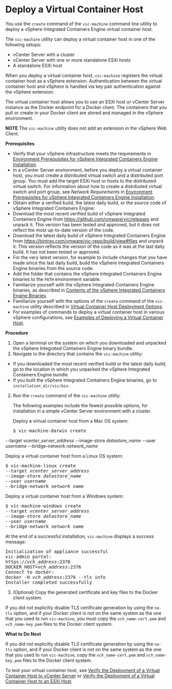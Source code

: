 # Deploy a Virtual Container Host

You use the `create` command of the `vic-machine` command line utility to deploy a vSphere Integrated Containers Engine virtual container host. 

The `vic-machine` utility can deploy a virtual container host in one of the following setups: 
* vCenter Server with a cluster
* vCenter Server with one or more standalone ESXi hosts
* A standalone ESXi host

When you deploy a virtual container host, `vic-machine` registers the virtual container host as a vSphere extension. Authentication between the virtual container host and vSphere is handled via key pair authentication against the vSphere extension.

The virtual container host allows you to use an ESXi host or vCenter Server instance as the Docker endpoint for a Docker client. The containers that you pull or create in your Docker client are stored and managed in the vSphere environment.

**NOTE** The `vic-machine` utility does not add an extension in the vSphere Web Client. 

**Prerequisites**

* Verify that your vSphere infrastructure meets the requirements in [Environment Prerequisites for vSphere Integrated Containers Engine Installation](vic_installation_prereqs.md).
* In a vCenter Server environment, before you deploy a virtual container host, you must create a distributed virtual switch and a distributed port group. You must add the target ESXi host or hosts to the distributed virtual switch. For information about how to create a distributed virtual switch and port group, see *Network Requirements* in [Environment Prerequisites for vSphere Integrated Containers Engine Installation](vic_installation_prereqs.md#networkreqs).
* Obtain either a verified build, the latest daily build, or the source code of vSphere Integrated Containers Engine: 
 * Download the most recent verified build of vSphere Integrated Containers Engine from https://github.com/vmware/vic/releases and unpack it. This version has been tested and approved, but it does not reflect the most up-to-date version of the code.
 * Download the latest daily build of vSphere Integrated Containers Engine from https://bintray.com/vmware/vic-repo/build/view#files and unpack it. This version reflects the version of the code as it was at the last daily build. It has not been tested or approved.
 * For the very latest version, for example to include changes that you have made since the last daily build, build the vSphere Integrated Containers Engine binaries from the source code.
* Add the folder that contains the vSphere Integrated Containers Engine binaries to the `PATH` environment variable. 
* Familiarize yourself with the vSphere Integrated Containers Engine binaries, as described in [Contents of the vSphere Integrated Containers Engine Binaries](contents_of_vic_binaries.md). 
* Familiarize yourself with the options of the `create` command of the `vic-machine` utility described in [Virtual Container Host Deployment Options](vch_installer_options.md).
* For examples of commands to deploy a virtual container host in various vSphere configurations, see [Examples of Deploying a Virtual Container Host](vch_installer_examples.md).
 

**Procedure**

1. Open a terminal on the system on which you downloaded and unpacked the vSphere Integrated Containers Engine binary bundle.
2. Navigate to the directory that contains the `vic-machine` utility:
 * If you downloaded the most recent verified build or the latest daily build, go to the location in which you unpacked the vSphere Integrated Containers Engine bundle.
 * If you built the vSphere Integrated Containers Engine binaries, go to <code><i>installation_dir</i>/vic/bin</code>.
2. Run the `create` command of the `vic-machine` utility. 

   The following examples include the fewest possible options, for installation in a simple vCenter Server environment with a cluster.

   Deploy a virtual container host from a Mac OS system:

   <pre>$ vic-machine-darwin create
--target <i>vcenter_server_address</i>
--image-store <i>datastore_name</i> 
--user <i>username</i>
--bridge-network <i>network_name</i></pre>  

   Deploy a virtual container host from a Linux OS system:

   <pre>$ vic-machine-linux create
--target <i>vcenter_server_address</i>
--image-store <i>datastore_name</i> 
--user <i>username</i>
--bridge-network <i>network_name</i></pre> 

   Deploy a virtual container host from a Windows system:

   <pre>$ vic-machine-windows create
--target <i>vcenter_server_address</i>
--image-store <i>datastore_name</i> 
--user <i>username</i>
--bridge-network <i>network_name</i></pre> 

   At the end of a successful installation, `vic-machine` displays a success message:
   
   <pre>Initialization of appliance successful
vic-admin portal:
https://<i>vch_address</i>:2378
DOCKER_HOST=<i>vch_address</i>:2376
Connect to docker:
docker -H <i>vch_address</i>:2376 --tls info
Installer completed successfully</pre>

3. (Optional) Copy the generated certificate and key files to the Docker client system.

  If you did not explicitly disable TLS certificate generation by using the `no-tls` option, and if your Docker client is not on the same system as the one that you used to run `vic-machine`, you must copy the <code><i>vch_name</i>-cert.pem</code> and <code><i>vch_name</i>-key.pem</code> files to the Docker client system.

**What to Do Next**

If you did not explicitly disable TLS certificate generation by using the `no-tls` option, and if your Docker client is not on the same system as the one that you used to run `vic-machine`, copy the <code><i>vch_name</i>-cert.pem</code> and <code><i>vch_name</i>-key.pem</code> files to the Docker client system. 

To test your virtual container host, see [Verify the Deployment of a Virtual Container Host to vCenter Server](verify_vch_deployment.md) or [Verify the Deployment of a Virtual Container Host to an ESXi Host](verify_vch_deployment_esx.md).
    
    
